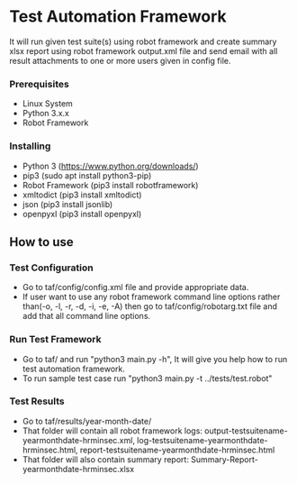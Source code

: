 # Test Automation Framework

It will run given test suite(s) using robot framework and create summary xlsx report using robot framework output.xml file and send email with all result attachments to one or more users given in config file.

### Prerequisites
* Linux System
* Python 3.x.x
* Robot Framework

### Installing

* Python 3 (https://www.python.org/downloads/) 
* pip3 (sudo apt install python3-pip)
* Robot Framework (pip3 install robotframework)
* xmltodict (pip3 install xmltodict)
* json (pip3 install jsonlib)
* openpyxl (pip3 install openpyxl)

## How to use

### Test Configuration

* Go to taf/config/config.xml file and provide appropriate data.
* If user want to use any robot framework command line options rather than(-o, -l, -r, -d, -i, -e, -A) then go to taf/config/robotarg.txt file and add that all command line options.

### Run Test Framework

* Go to taf/ and run "python3 main.py -h", It will give you help how to run test automation framework.
* To run sample test case run "python3 main.py -t ../tests/test.robot"

### Test Results

* Go to taf/results/year-month-date/
* That folder will contain all robot framework logs: output-testsuitename-yearmonthdate-hrminsec.xml,
                                                      log-testsuitename-yearmonthdate-hrminsec.html,
                                                      report-testsuitename-yearmonthdate-hrminsec.html
* That folder will also contain summary report: Summary-Report-yearmonthdate-hrminsec.xlsx
